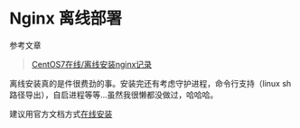 # Nginx 离线部署

参考文章

> [CentOS7在线/离线安装nginx记录](https://zzzzzxm.com/work/skills/Nginx%E7%A6%BB%E7%BA%BF%E5%AE%89%E8%A3%85.html)



离线安装真的是件很费劲的事。安装完还有考虑守护进程，命令行支持（linux sh路径导出），自启进程等等...虽然我很懒都没做过，哈哈哈。

建议用官方文档方式[在线安装](https://nginx.org/en/linux_packages.html)

